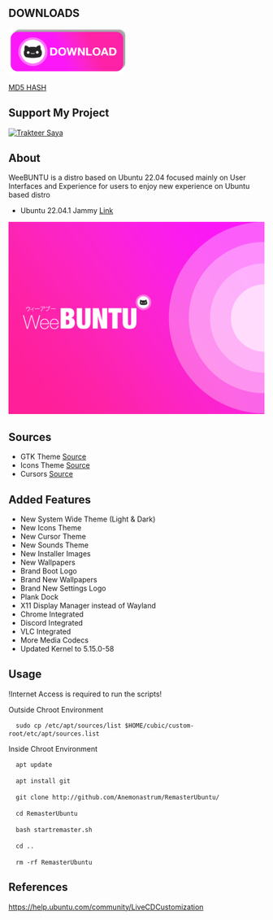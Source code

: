## DOWNLOADS

[<img src="https://github.com/Anemonastrum/RemasterUbuntu/raw/main/docs/download.png" height="90" width="230" alt="Download">](https://amikomac-my.sharepoint.com/:u:/g/personal/dtirta_e_students_amikom_ac_id/EbqXJlH3iOtMtnGLJuIwTJgBRtRTqx9mpzVz0E3gPUnvNw?e=dYIsjn&download=1)

[MD5 HASH](https://amikomac-my.sharepoint.com/:u:/g/personal/dtirta_e_students_amikom_ac_id/ESR1ox5LyFJBiOCWrHzrtSwB-LQNifiCB1DeT1nWRSRpKg?e=zMVK6K&download=1)

## Support My Project

[<img src="https://cdn.trakteer.id/images/embed/trbtn-red-2.png" height="40" style="border:0px;height:40px;" alt="Trakteer Saya">](https://trakteer.id/anemonastrum/tip)

## About
WeeBUNTU is a distro based on Ubuntu 22.04 focused mainly on User Interfaces and Experience for users to enjoy new experience on Ubuntu based distro
- Ubuntu 22.04.1 Jammy [Link](http://releases.ubuntu.com/jammy/)

<img src=https://github.com/Anemonastrum/RemasterUbuntu/raw/main/Background/warty-final-ubuntu.png width="auto" height="auto"/>

## Sources
- GTK Theme [Source](https://github.com/vinceliuice/WhiteSur-gtk-theme)
- Icons Theme [Source](https://github.com/yeyushengfan258/Reversal-icon-theme)
- Cursors [Source](https://github.com/vinceliuice/Vimix-cursors)

## Added Features
- New System Wide Theme (Light & Dark)
- New Icons Theme
- New Cursor Theme
- New Sounds Theme
- New Installer Images
- New Wallpapers
- Brand Boot Logo
- Brand New Wallpapers
- Brand New Settings Logo
- Plank Dock
- X11 Display Manager instead of Wayland
- Chrome Integrated
- Discord Integrated
- VLC Integrated
- More Media Codecs
- Updated Kernel to 5.15.0-58

## Usage

!Internet Access is required to run the scripts!

Outside Chroot Environment

      sudo cp /etc/apt/sources/list $HOME/cubic/custom-root/etc/apt/sources.list

Inside Chroot Environment

      apt update

      apt install git

      git clone http://github.com/Anemonastrum/RemasterUbuntu/

      cd RemasterUbuntu

      bash startremaster.sh
      
      cd ..
      
      rm -rf RemasterUbuntu
      
## References

https://help.ubuntu.com/community/LiveCDCustomization
